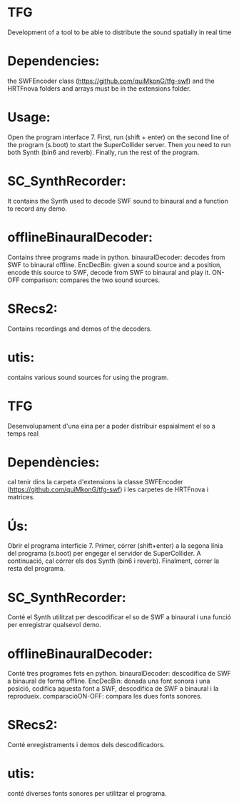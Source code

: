# TFG
Development of a tool to be able to distribute the sound spatially in real time
# Dependencies:
the SWFEncoder class (https://github.com/quiMkonG/tfg-swf) and the HRTFnova folders and arrays must be in the extensions folder.
# Usage:
Open the program interface 7.
First, run (shift + enter) on the second line of the program (s.boot) to start the SuperCollider server.
Then you need to run both Synth (bin6 and reverb).
Finally, run the rest of the program.
# SC_SynthRecorder:
It contains the Synth used to decode SWF sound to binaural and a function to record any demo.
# offlineBinauralDecoder:
Contains three programs made in python.
binauralDecoder: decodes from SWF to binaural offline.
EncDecBin: given a sound source and a position, encode this source to SWF, decode from SWF to binaural and play it.
ON-OFF comparison: compares the two sound sources.
# SRecs2:
Contains recordings and demos of the decoders.
# utis:
contains various sound sources for using the program.

# TFG
Desenvolupament d'una eina per a poder distribuir espaialment el so a temps real
# Dependències: 
cal tenir dins la carpeta d'extensions la classe SWFEncoder (https://github.com/quiMkonG/tfg-swf) i les carpetes de HRTFnova i matrices.
# Ús: 
Obrir el programa interficie 7.
Primer, córrer (shift+enter) a la segona línia del programa (s.boot) per engegar el servidor de SuperCollider.
A continuació, cal córrer els dos Synth (bin6 i reverb).
Finalment, córrer la resta del programa.
# SC_SynthRecorder:
Conté el Synth utilitzat per descodificar el so de SWF a binaural i una funció per enregistrar qualsevol demo.
# offlineBinauralDecoder:
Conté tres programes fets en python. 
binauralDecoder: descodifica de SWF a binaural de forma offline.
EncDecBin: donada una font sonora i una posició, codifica aquesta font a SWF, descodifica de SWF a binaural i la reprodueix.
comparacióON-OFF: compara les dues fonts sonores.
# SRecs2:
Conté enregistraments i demos dels descodificadors.
# utis:
conté diverses fonts sonores per utilitzar el programa.
